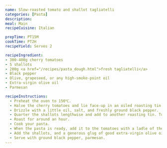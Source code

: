 ```yaml
---
name: Slow-roasted tomato and shallot tagliatelli 
categories: [Pasta]
description: 
meal: Main
recipeCuisine: Italian

prepTime: PT15M
cookTime: PT2H
recipeYield: Serves 2

recipeIngredient:
- 300-400g cherry tomatoes
- 5 shallots
- 200g <a href="/recipes/pasta_dough.html">fresh tagliatelli</a>
- Black pepper
- Olive, grapeseed, or any high-smoke-point oil
- Extra-virgin olive oil
- Parmesan

recipeInstructions:
  - Preheat the oven to 150℃.
  - Halve the cherry tomatoes and lie face-up in an oiled roasting tin. 
  - Drizzle with a little oil, salt, and freshly ground black pepper.
  - Quarter the shallots lengthwise and add to another roasting tin. Toss with a glug of oil, balsamic vinegar and a pinch of salt.
  - Roast for around an hour.
  - Cook your pasta.
  - When the pasta is ready, add it to the tomatoes with a ladle of the pasta water.
  - Add the shallots, and a generous glug of good extra-virgin olive oil.
  - Serve with ground black pepper, parmesan.
---
```


